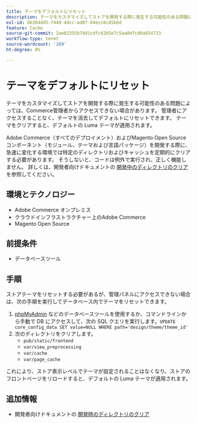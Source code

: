 ```yaml
---
title: テーマをデフォルトにリセット
description: テーマをカスタマイズしてストアを開発する際に発生する可能性のある問題によっては、Commerce管理者からアクセスできない場合があります。 管理者にアクセスすることなく、テーマを消去してデフォルトにリセットできます。 テーマをクリアすると、デフォルトの Luma テーマが適用されます。
exl-id: 86304dd5-f448-4dcc-ad07-04ecc6c85b6d
feature: Cache
source-git-commit: 2aeb2355b74d1cdfc62b5e7c5aa04fcd0a654733
workflow-type: tm+mt
source-wordcount: '269'
ht-degree: 0%

---
```


# テーマをデフォルトにリセット

テーマをカスタマイズしてストアを開発する際に発生する可能性のある問題によっては、Commerce管理者からアクセスできない場合があります。 管理者にアクセスすることなく、テーマを消去してデフォルトにリセットできます。 テーマをクリアすると、デフォルトの Luma テーマが適用されます。

Adobe Commerce（すべてのデプロイメント）およびMagento Open Sourceコンポーネント（モジュール、テーマおよび言語パッケージ）を開発する際に、急速に変化する環境では特定のディレクトリおよびキャッシュを定期的にクリアする必要があります。 そうしないと、コードは例外で実行され、正しく機能しません。 詳しくは、開発者向けドキュメントの [ 開発中のディレクトリのクリア ](https://developer.adobe.com/commerce/php/development/components/clear-directories/) を参照してください。

## 環境とテクノロジー

* Adobe Commerce オンプレミス
* クラウドインフラストラクチャー上のAdobe Commerce
* Magento Open Source

## 前提条件

* データベースツール

## 手順

ストアテーマをリセットする必要があるが、管理パネルにアクセスできない場合は、次の手順を実行してデータベース内でテーマをリセットできます。

1. [phpMyAdmin](https://experienceleague.adobe.com/en/docs/commerce-operations/installation-guide/prerequisites/optional-software#phpmyadmin) などのデータベースツールを使用するか、コマンドラインから手動で DB にアクセスして、次の SQL クエリを実行します。`UPDATE core_config_data SET value=NULL WHERE path='design/theme/theme_id'`
1. 次のディレクトリをクリアします。
   * `pub/static/frontend`
   * `var/view_preprocessing`
   * `var/cache`
   * `var/page_cache`

これにより、ストア表示レベルでテーマが設定されることはなくなり、ストアのフロントページをリロードすると、デフォルトの Luma テーマが適用されます。

## 追加情報

* 開発者向けドキュメントの [ 開発時のディレクトリのクリア ](https://developer.adobe.com/commerce/php/development/components/clear-directories/)
